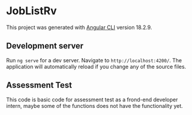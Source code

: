 # JobListRv

This project was generated with [Angular CLI](https://github.com/angular/angular-cli) version 18.2.9.

## Development server

Run `ng serve` for a dev server. Navigate to `http://localhost:4200/`. The application will automatically reload if you change any of the source files.

## Assessment Test

This code is basic code for assessment test as a frond-end developer intern, maybe some of the functions does not have the functionality yet.
